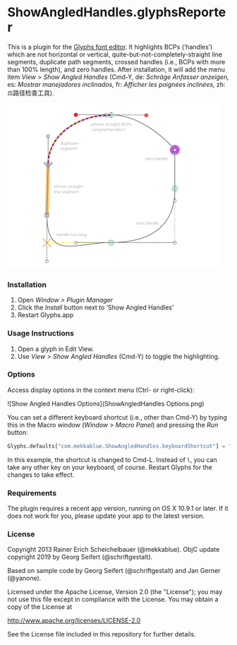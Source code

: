 # ShowAngledHandles.glyphsReporter

This is a plugin for the [Glyphs font editor](https://glyphsapp.com/). It highlights BCPs (‘handles’) which are not horizontal or vertical, quite-but-not-completely-straight line segments, duplicate path segments, crossed handles (i.e., BCPs with more than 100% length), and zero handles.
After installation, it will add the menu item *View > Show Angled Handles* (Cmd-Y, de: *Schräge Anfasser anzeigen,* es: *Mostrar manejadores inclinados,* fr: *Afficher les poignées inclinées,* zh: ⚖️路径检查工具).

![Angled Handles are marked red.](ShowAngledHandles.png "Show Angled Handles Screenshot")

### Installation

1. Open *Window > Plugin Manager*
2. Click the *Install* button next to ’Show Angled Handles’
3. Restart Glyphs.app

### Usage Instructions

1. Open a glyph in Edit View.
2. Use *View > Show Angled Handles* (Cmd-Y) to toggle the highlighting.

### Options

Access display options in the context menu (Ctrl- or right-click):

![Show Angled Handles Options](ShowAngledHandles Options.png)

You can set a different keyboard shortcut (i.e., other than Cmd-Y) by typing this in the Macro window (*Window > Macro Panel*) and pressing the *Run* button:

```python
Glyphs.defaults["com.mekkablue.ShowAngledHandles.keyboardShortcut"] = "l"
```

In this example, the shortcut is changed to Cmd-L. Instead of `l`, you can take any other key on your keyboard, of course. Restart Glyphs for the changes to take effect. 

### Requirements

The plugin requires a recent app version, running on OS X 10.9.1 or later. If it does not work for you, please update your app to the latest version.

### License

Copyright 2013 Rainer Erich Scheichelbauer (@mekkablue).
ObjC update copyright 2019 by Georg Seifert (@schriftgestalt).

Based on sample code by Georg Seifert (@schriftgestalt) and Jan Gerner (@yanone).

Licensed under the Apache License, Version 2.0 (the "License");
you may not use this file except in compliance with the License.
You may obtain a copy of the License at

http://www.apache.org/licenses/LICENSE-2.0

See the License file included in this repository for further details.

